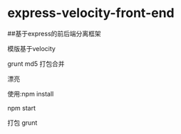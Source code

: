 # express-velocity-front-end

##基于express的前后端分离框架

模版基于velocity

grunt md5 打包合并

漂亮

使用:npm install

npm start

打包 grunt
